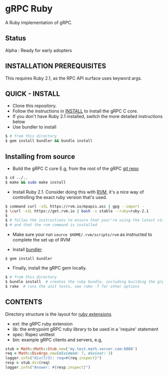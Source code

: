 gRPC Ruby
=========

A Ruby implementation of gRPC.

Status
-------

Alpha : Ready for early adopters

INSTALLATION PREREQUISITES
--------------------------

This requires Ruby 2.1, as the RPC API surface uses keyword args.


QUICK - INSTALL
---------------

- Clone this repository.
- Follow the instructions in [INSTALL](../../INSTALL) to install the gRPC C core.
- If you don't have Ruby 2.1 installed, switch the more detailed instructions below
- Use bundler to install
```sh
$ # from this directory
$ gem install bundler && bundle install
```

Installing from source
----------------------

- Build the gRPC C core
E.g, from the root of the gRPC [git repo](https://github.com/google/grpc)
```sh
$ cd ../..
$ make && sudo make install
```

- Install Ruby 2.1. Consider doing this with [RVM](http://rvm.io), it's a nice way of controlling
  the exact ruby version that's used.
```sh
$ command curl -sSL https://rvm.io/mpapis.asc | gpg --import -
$ \curl -sSL https://get.rvm.io | bash -s stable --ruby=ruby-2.1
$
$ # follow the instructions to ensure that your're using the latest stable version of Ruby
$ # and that the rvm command is installed
```

- Make sure your run `source $HOME/.rvm/scripts/rvm` as instructed to complete the set up of RVM

- Install [bundler](http://bundler.io/)
```
$ gem install bundler
```

- Finally, install the gRPC gem locally.
```sh
$ # from this directory
$ bundle install  # creates the ruby bundle, including building the grpc extension
$ rake  # runs the unit tests, see rake -T for other options
```

CONTENTS
--------

Directory structure is the layout for [ruby extensions](http://guides.rubygems.org/gems-with-extensions/)

- ext:
  the gRPC ruby extension
- lib:
  the entrypoint gRPC ruby library to be used in a 'require' statement
- spec:
  Rspec unittest
- bin:
  example gRPC clients and servers, e.g,
```ruby
stub = Math::Math::Stub.new('my.test.math.server.com:8080')
req = Math::DivArgs.new(dividend: 7, divisor: 3)
logger.info("div(7/3): req=#{req.inspect}")
resp = stub.div(req)
logger.info("Answer: #{resp.inspect}")
```
